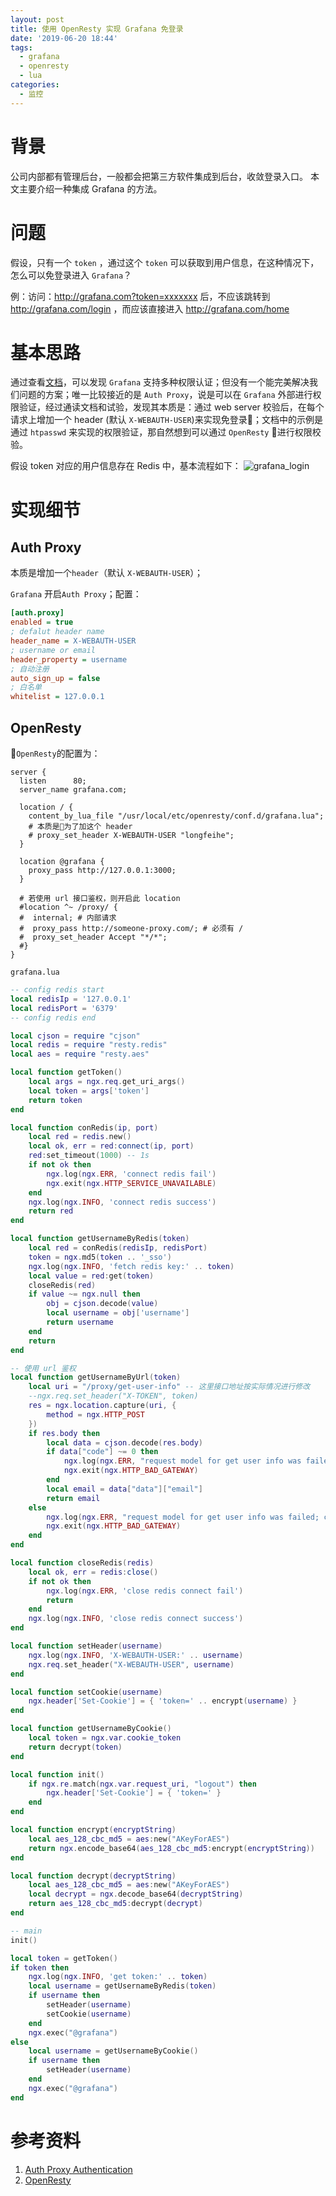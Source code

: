 ```yaml
---
layout: post
title: 使用 OpenResty 实现 Grafana 免登录
date: '2019-06-20 18:44'
tags:
  - grafana
  - openresty
  - lua
categories:
  - 监控
---
```

# 背景
公司内部都有管理后台，一般都会把第三方软件集成到后台，收敛登录入口。 本文主要介绍一种集成 Grafana 的方法。
<!-- more -->

# 问题
假设，只有一个 `token` ，通过这个 `token` 可以获取到用户信息，在这种情况下，怎么可以免登录进入 `Grafana`？

例：访问：http://grafana.com?token=xxxxxxx 后，不应该跳转到 http://grafana.com/login ，而应该直接进入 http://grafana.com/home

# 基本思路
通过查看[文档](https://grafana.com/docs/auth/overview/)，可以发现 `Grafana` 支持多种权限认证；但没有一个能完美解决我们问题的方案；唯一比较接近的是 `Auth Proxy`，说是可以在 `Grafana` 外部进行权限验证，经过通读文档和试验，发现其本质是：通过 web server 校验后，在每个请求上增加一个 header (默认 `X-WEBAUTH-USER`)来实现免登录；文档中的示例是通过 `htpasswd` 来实现的权限验证，那自然想到可以通过 `OpenResty` 进行权限校验。

假设 token 对应的用户信息存在 Redis 中，基本流程如下：
![grafana_login](/images/2019/06/grafana-login.png)

# 实现细节
## Auth Proxy
本质是增加一个`header`（默认 `X-WEBAUTH-USER`）；

`Grafana` 开启`Auth Proxy`；配置：
``` ini
[auth.proxy]
enabled = true
; defalut header name
header_name = X-WEBAUTH-USER
; username or email
header_property = username
; 自动注册
auto_sign_up = false
; 白名单
whitelist = 127.0.0.1
```
## OpenResty
`OpenResty`的配置为：
``` nginx
server {
  listen      80;
  server_name grafana.com;

  location / {
    content_by_lua_file "/usr/local/etc/openresty/conf.d/grafana.lua";
    # 本质是为了加这个 header
    # proxy_set_header X-WEBAUTH-USER "longfeihe";
  }

  location @grafana {
    proxy_pass http://127.0.0.1:3000;
  }

  # 若使用 url 接口鉴权，则开启此 location
  #location ^~ /proxy/ {
  #  internal; # 内部请求
  #  proxy_pass http://someone-proxy.com/; # 必须有 /
  #  proxy_set_header Accept "*/*";
  #}
}
```

`grafana.lua`
```lua
-- config redis start
local redisIp = '127.0.0.1'
local redisPort = '6379'
-- config redis end

local cjson = require "cjson"
local redis = require "resty.redis"
local aes = require "resty.aes"

local function getToken()
    local args = ngx.req.get_uri_args()
    local token = args['token']
    return token
end

local function conRedis(ip, port)
    local red = redis.new()
    local ok, err = red:connect(ip, port)
    red:set_timeout(1000) -- 1s
    if not ok then
        ngx.log(ngx.ERR, 'connect redis fail')
        ngx.exit(ngx.HTTP_SERVICE_UNAVAILABLE)
    end
    ngx.log(ngx.INFO, 'connect redis success')
    return red
end

local function getUsernameByRedis(token)
    local red = conRedis(redisIp, redisPort)
    token = ngx.md5(token .. '_sso')
    ngx.log(ngx.INFO, 'fetch redis key:' .. token)
    local value = red:get(token)
    closeRedis(red)
    if value ~= ngx.null then
        obj = cjson.decode(value)
        local username = obj['username']
        return username
    end
    return
end

-- 使用 url 鉴权
local function getUsernameByUrl(token)
    local uri = "/proxy/get-user-info" -- 这里接口地址按实际情况进行修改
    --ngx.req.set_header("X-TOKEN", token)
    res = ngx.location.capture(uri, {
        method = ngx.HTTP_POST
    })
    if res.body then
        local data = cjson.decode(res.body)
        if data["code"] ~= 0 then
            ngx.log(ngx.ERR, "request model for get user info was failed; msg:" .. data["message"])
            ngx.exit(ngx.HTTP_BAD_GATEWAY)
        end
        local email = data["data"]["email"]
        return email
    else
        ngx.log(ngx.ERR, "request model for get user info was failed; code:" .. res.status)
        ngx.exit(ngx.HTTP_BAD_GATEWAY)
    end
end

local function closeRedis(redis)
    local ok, err = redis:close()
    if not ok then
        ngx.log(ngx.ERR, 'close redis connect fail')
        return
    end
    ngx.log(ngx.INFO, 'close redis connect success')
end

local function setHeader(username)
    ngx.log(ngx.INFO, 'X-WEBAUTH-USER:' .. username)
    ngx.req.set_header("X-WEBAUTH-USER", username)
end

local function setCookie(username)
    ngx.header['Set-Cookie'] = { 'token=' .. encrypt(username) }
end

local function getUsernameByCookie()
    local token = ngx.var.cookie_token
    return decrypt(token)
end

local function init()
    if ngx.re.match(ngx.var.request_uri, "logout") then
        ngx.header['Set-Cookie'] = { 'token=' }
    end
end

local function encrypt(encryptString)
    local aes_128_cbc_md5 = aes:new("AKeyForAES")
    return ngx.encode_base64(aes_128_cbc_md5:encrypt(encryptString))
end

local function decrypt(decryptString)
    local aes_128_cbc_md5 = aes:new("AKeyForAES")
    local decrypt = ngx.decode_base64(decryptString)
    return aes_128_cbc_md5:decrypt(decrypt)
end

-- main
init()

local token = getToken()
if token then
    ngx.log(ngx.INFO, 'get token:' .. token)
    local username = getUsernameByRedis(token)
    if username then
        setHeader(username)
        setCookie(username)
    end
    ngx.exec("@grafana")
else
    local username = getUsernameByCookie()
    if username then
        setHeader(username)
    end
    ngx.exec("@grafana")
end
```

# 参考资料
1. [Auth Proxy Authentication](https://grafana.com/docs/auth/auth-proxy/)
2. [OpenResty](http://openresty.org/en/)
